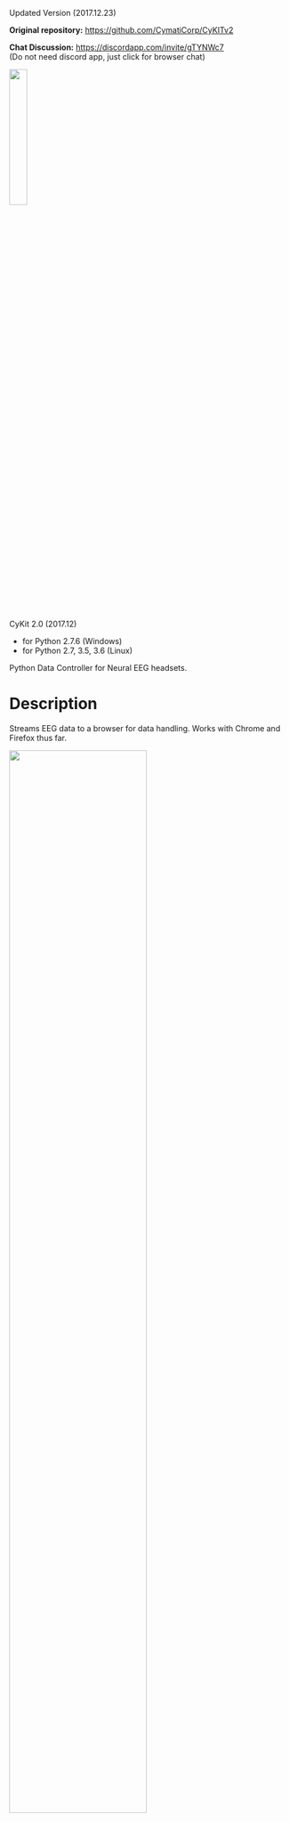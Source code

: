 Updated Version (2017.12.23)

**Original repository:**
https://github.com/CymatiCorp/CyKITv2

**Chat Discussion:**
https://discordapp.com/invite/gTYNWc7 <br/>
(Do not need discord app, just click for browser chat)

<img src="./git-Images/CyKITv2.png" width="25%" height="25%" />

CyKit 2.0 (2017.12)
 - for Python 2.7.6 (Windows)
 - for Python 2.7, 3.5, 3.6 (Linux)

Python Data Controller for Neural EEG headsets.


# Description

Streams EEG data to a browser for data handling.
Works with Chrome and Firefox thus far.

<img src="./git-Images/CyKITpreview.png" width="70%" height="70%" />

<img src="http://cymaticorp.com/edu/CyKITv2-/CyKITv2-example.png" width="70%" height="70%" />


# Dependencies

See [requirements.txt](./requirements.txt).
<!-- * pywinusb 0.4.2 --- https://pypi.python.org/pypi/pywinusb/  <br>
* pycrypto 2.6.1 --- https://pypi.python.org/pypi/pycrypto/2.6.1
//-->


# Installation

## Windows
* Install Python 2.7.6
* Install pycrypto
* Extract pywinusb-0.4.2
* Copy pywinusb/ folder to Python27\Lib\site-packages\

## Linux

Tested with Arch Linux so far. Feel free to contribute!

### Arch Linux

*Note: I'll outline the installation process for Python 3.6 in what follows.*

1. Install one of python 2,7, 3.5, 3.6
    `sudo pacman -S python` (for the latest python version)
2. Clone this repository and `cd` into the cloned repository
3. Install virtualenv and create it (as you like to keep your global site-packages clean)
    - `sudo pacman -Syy python-virtualenv`
    - `virtualenv ./venv`
4. Install packages into local virtualenv
    - `source ./venv/bin/activate`
    - `pip install -r requirements.txt`
5. Optionally, create missing symlinks for *.so*'s from your virtualenv to your system folder. In my case, this was:
    - `sudo ln -s path/to/venv/lib/python3.6/site-packages/hid.cpython-36m-x86_64-linux-gnu.so /usr/local/lib/libhidapi-libusb.so.0`

# Usage

<img src="./git-Images/helpFile.png" width=70% height=70% >

Example 1.
`python CyKITv2.py 127.0.0.1 18675 2`

Example 2.
`python CyKITv2.py 127.0.0.1 15309 4 info`

Example 3.
`python CyKITv2.py 127.0.0.1 12991 6 info+confirm`


* Open a browser. (Firefox/Chrome)
* Open Web Document in project: /Web/CyKITv2.html
* Enter localhost and listen port used to run CyKITv2.py
* Press "Connect"

Features
--------

* Uses Python threading.
* Able to connect localy to localhost. (no need for http servers)
* Scrolling
* Able to make use of EEG data via javascript.
* EEG graphing.
* Masking (Advanced feature lets you manipulate data functions in real-time)

Note: Does not currently stream to openvibe. <br>
      Only a browser can access this data.

Beta
----

Updated 12.23.2017

Gyro Data not yet supported.  <br>
Depending on the headset, you may be able to view gyros in manual control. <br>
Epoc+ gyros will not currently be displayed. <br>
Note: Switching to Gyro-mode may cause EEG to stop displaying.  <br>
Refresh the browser if this occurs. <br>

Recordings work, however it has not been tested with importing <br>
to any application, and the headers may need some work. <br>

Todo: <br>
 Fix (All, Counter) buttons. <br>
 Add Gyros. <br>
 Add Game. <br>
 Add Epoc+ Settings change. <br>
 Fix CSV header data. <br>
 Add OpenVIBE support. <br>
 Add Generic TCP layer. <br>
 Fix Misc. visual bugs with scrolling. <br>
 
* Feel free to offer comments and suggests via Issues, for further <br>
information check our Discord server.  Submit new push requests,  <br>
if you have something to contribute. <br>
